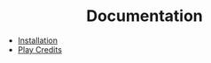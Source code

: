 <div align="center">

  # Documentation
</div>

- [Installation](INSTALLATION.md)
- [Play Credits](Tutorials/PLAY_CREDITS.md)

